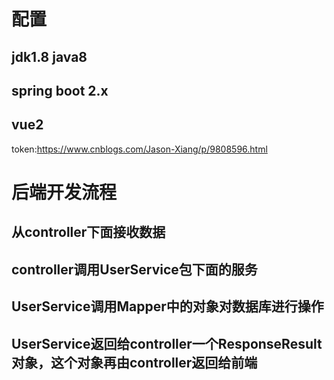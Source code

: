 # 配置
## jdk1.8 java8
## spring boot 2.x
## vue2 

token:https://www.cnblogs.com/Jason-Xiang/p/9808596.html

# 后端开发流程
## 从controller下面接收数据
## controller调用UserService包下面的服务
## UserService调用Mapper中的对象对数据库进行操作
## UserService返回给controller一个ResponseResult对象，这个对象再由controller返回给前端